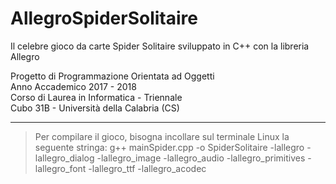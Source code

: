 # AllegroSpiderSolitaire
Il celebre gioco da carte Spider Solitaire sviluppato in C++ con la libreria Allegro

Progetto di Programmazione Orientata ad Oggetti <br>
Anno Accademico 2017 - 2018 <br>
Corso di Laurea in Informatica - Triennale <br>
Cubo 31B - Università della Calabria (CS) <br>
_________________________

>Per compilare il gioco, bisogna incollare sul terminale Linux la seguente stringa:
>g++ mainSpider.cpp -o SpiderSolitaire -lallegro -lallegro_dialog -lallegro_image -lallegro_audio -lallegro_primitives -lallegro_font -lallegro_ttf -lallegro_acodec

